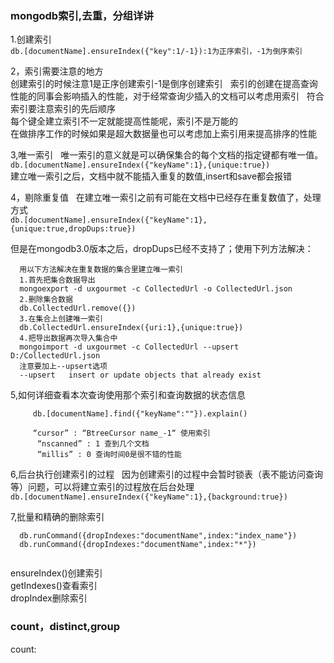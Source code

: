 ### mongodb索引,去重，分组详讲

1.创建索引  
```db.[documentName].ensureIndex({"key":1/-1}):1为正序索引，-1为倒序索引```  

2，索引需要注意的地方  
  创建索引的时候注意1是正序创建索引-1是倒序创建索引  
  索引的创建在提高查询性能的同事会影响插入的性能，对于经常查询少插入的文档可以考虑用索引  
  符合索引要注意索引的先后顺序  
  每个键全建立索引不一定就能提高性能呢，索引不是万能的  
  在做排序工作的时候如果是超大数据量也可以考虑加上索引用来提高排序的性能


3,唯一索引  
唯一索引的意义就是可以确保集合的每个文档的指定键都有唯一值。  
```db.[documentName].ensureIndex({"keyName":1},{unique:true})```  
建立唯一索引之后，文档中就不能插入重复的数值,insert和save都会报错

4，剔除重复值  
在建立唯一索引之前有可能在文档中已经存在重复数值了，处理方式  
```db.[documentName].ensureIndex({"keyName":1},{unique:true,dropDups:true})```

但是在mongodb3.0版本之后，dropDups已经不支持了；使用下列方法解决：
```
  用以下方法解决在重复数据的集合里建立唯一索引
  1.首先把集合数据导出
  mongoexport -d uxgourmet -c CollectedUrl -o CollectedUrl.json 
  2.删除集合数据
  db.CollectedUrl.remove({})
  3.在集合上创建唯一索引
  db.CollectedUrl.ensureIndex({uri:1},{unique:true})
  4.把导出数据再次导入集合中
  mongoimport -d uxgourmet -c CollectedUrl --upsert D:/CollectedUrl.json   
  注意要加上--upsert选项
  --upsert   insert or update objects that already exist
```
5,如何详细查看本次查询使用那个索引和查询数据的状态信息  
```
     db.[documentName].find({"keyName":""}).explain()
     
     “cursor” : “BtreeCursor name_-1“ 使用索引
      “nscanned” : 1 查到几个文档
      “millis” : 0 查询时间0是很不错的性能
```  

6,后台执行创建索引的过程  
因为创建索引的过程中会暂时锁表（表不能访问查询等）问题，可以将建立索引的过程放在后台处理  
```db.[documentName].ensureIndex({"keyName":1},{background:true})```  

7,批量和精确的删除索引  
```
  db.runCommand({dropIndexes:"documentName",index:"index_name"})  
  db.runCommand({dropIndexes:"documentName",index:"*"})
  
```

ensureIndex()创建索引  
getIndexes()查看索引  
dropIndex删除索引

### count，distinct,group  
count:
